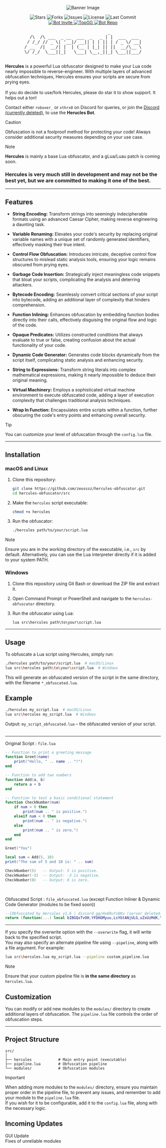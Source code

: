 <p align="center">
  <img src="https://github.com/user-attachments/assets/ff2ed207-c95e-45c3-831f-04a32675dbb5?size=32" alt="Banner Image" />
</p>
<p align="center">
  <img src="https://img.shields.io/github/stars/zeusssz/hercules-obfuscator?style=flat-square" alt="Stars" />
  <img src="https://img.shields.io/github/forks/zeusssz/hercules-obfuscator?style=flat-square" alt="Forks" />
  <img src="https://img.shields.io/github/issues/zeusssz/hercules-obfuscator?style=flat-square" alt="Issues" />
  <img src="https://img.shields.io/github/license/zeusssz/hercules-obfuscator?style=flat-square" alt="License" />
  <img src="https://img.shields.io/github/last-commit/zeusssz/hercules-obfuscator?style=flat-square" alt="Last Commit" />
  <br>
<a href="https://discord.com/oauth2/authorize?client_id=1293608330123804682">
  <img src="https://img.shields.io/badge/Add%20Bot-73658c" alt="Bot Invite" />
</a>
<a href="https://top.gg/bot/1293608330123804682">
  <img src="https://top.gg/api/widget/servers/1293608330123804682.svg" alt="TopGG" />
</a>
<a href="https://github.com/Serpensin/DiscordBots-Hercules">
<img src="https://img.shields.io/badge/Discord%20Bot%20Repo-5865F2" alt="Bot Repo"/>
</a>
</p>
<pre align="center">
                                _            
  /\  /\ ___  _ __  ___  _   _ | |  ___  ___ 
 / /_/ // _ \| '__|/ __|| | | || | / _ \/ __|
/ __  /|  __/| |  | (__ | |_| || ||  __/\__ \
\/ /_/  \___||_|   \___| \__,_||_| \___||___/
    </pre>

**Hercules** is a powerful Lua obfuscator designed to make your Lua code nearly impossible to reverse-engineer. With multiple layers of advanced obfuscation techniques, Hercules ensures your scripts are secure from prying eyes.
<br>
<br>
If you do decide to use/fork Hercules, please do star it to show support. It helps out a ton!
<br>

Contact either `roboxer_` or `xthrx0` on Discord for queries, or join the [Discord (currently deleted)](https://discord.gg/7PnSq7HuJN), to use the **Herucles Bot**.
<br>

>[!CAUTION]
Obfuscation is not a foolproof method for protecting your code! Always consider additional security measures depending on your use case.

>[!NOTE]
**Hercules** is mainly a base Lua obfuscator, and a gLua/Luau patch is coming soon.

### Hercules is very much still in development and may not be the best yet, but we are committed to making it one of the best.
---

## Features

- **String Encoding:** Transform strings into seemingly indecipherable formats using an advanced Caesar Cipher, making reverse engineering a daunting task.

- **Variable Renaming:** Elevates your code's security by replacing original variable names with a unique set of randomly generated identifiers, effectively masking their true intent.

- **Control Flow Obfuscation:** Introduces intricate, deceptive control flow structures to mislead static analysis tools, ensuring your logic remains obscured from prying eyes.

- **Garbage Code Insertion:** Strategically inject meaningless code snippets that bloat your scripts, complicating the analysis and deterring attackers.

- **Bytecode Encoding:** Seamlessly convert critical sections of your script into bytecode, adding an additional layer of complexity that hinders comprehension.

- **Function Inlining:** Enhances obfuscation by embedding function bodies directly into their calls, effectively disguising the original flow and logic of the code.

- **Opaque Predicates:** Utilizes constructed conditions that always evaluate to true or false, creating confusion about the actual functionality of your code.

- **Dynamic Code Generator:** Generates code blocks dynamically from the script itself, complicating static analysis and enhancing security.

- **String to Expressions:** Transform string literals into complex mathematical expressions, making it nearly impossible to deduce their original meaning.

- **Virtual Machinery:** Employs a sophisticated virtual machine environment to execute obfuscated code, adding a layer of execution complexity that challenges traditional analysis techniques.

- **Wrap In Function:** Encapsulates entire scripts within a function, further obscuring the code's entry points and enhancing overall security.

>[!TIP]
>You can customize your level of obfuscation through the `config.lua` file.
---
## Installation

### macOS and Linux

1. Clone this repository:
    ```bash
    git clone https://github.com/zeusssz/hercules-obfuscator.git
    cd hercules-obfuscator/src
    ```

2. Make the `hercules` script executable:
    ```bash
    chmod +x hercules
    ```

3. Run the obfuscator:
    ```bash
    ./hercules path/to/your/script.lua
    ```
>[!NOTE]
>Ensure you are in the working directory of the executable, i.e., `src` by default. Alternatively, you can use the Lua interpreter directly if it is added to your system PATH.

### Windows

1. Clone this repository using Git Bash or download the ZIP file and extract it.

2. Open Command Prompt or PowerShell and navigate to the `hercules-obfuscator` directory.

3. Run the obfuscator using Lua:
    ```cmd
    lua src\hercules path\to\your\script.lua
    ```
---

## Usage

To obfuscate a Lua script using Hercules, simply run:

```bash
./hercules path/to/your/script.lua  # macOS/Linux
lua src\hercules path\to\your\script.lua  # Windows
```

This will generate an obfuscated version of the script in the same directory, with the filename `*_obfuscated.lua`.

## Example

```bash
./hercules my_script.lua  # macOS/Linux
lua src\hercules my_script.lua  # Windows
```

Output:
`my_script_obfuscated.lua` – the obfuscated version of your script.
<br>
<br>

---
Original Script : `file.lua`
```lua
-- Function to print a greeting message
function Greet(name)
    print("Hello, " .. name .. "!")
end

-- Function to add two numbers
function Add(a, b)
    return a + b
end

-- Function to test a basic conditional statement
function CheckNumber(num)
    if num > 0 then
        print(num .. " is positive.")
    elseif num < 0 then
        print(num .. " is negative.")
    else
        print(num .. " is zero.")
    end
end

Greet("You")

local sum = Add(5, 10)
print("The sum of 5 and 10 is: " .. sum)

CheckNumber(5)   -- Output: 5 is positive.
CheckNumber(-3)  -- Output: -3 is negative.
CheckNumber(0)   -- Output: 0 is zero.
```
<br>

Obfuscated Script : `file_obfuscated.lua` (except Function Inliner & Dynamic Code Generator (modules to be fixed soon))
```lua
--[Obfuscated by Hercules v1.6 | discord.gg/Hx6RuYs8Ku (server deleted)]
return (function(...) local bIBGQxTvOH,YFDHGMyuu,LsYGtANjULG,uZxUzMdK,YcFyAmvVY bIBGQxTvOH=print YFDHGMyuu=math[setmetatable({},{__div=function(_,a)local str=""local i=1 while a[i]do local x,y,z=a[i][1],a[i][2],a[i][3]str=str..str.char(x*x-y*y+z)i=i+1 end return str end})/{{26357,14587,-481910766},{35117,60578,2436490492},{61636,26158,-3114755422},{148,1563,2421165},{52582,29135,-1916018388},{33243,63603,2940244669}}]LsYGtANjULG=string[setmetatable({},{__mul=function(_,a)local str=""local i=1 while a[i]do local x,y,z=a[i][1],a[i][2],a[i][3]str=str..str.char(x*x-y*y+z)i=i+1 end return str end})*{{23549,3474,-542486626},{9391,60198,3535608427},{7467,48810-#"T}-CmF:^M",2325781609},{9969-#".efl*$v#i-`5n-",20552,323282793}}]uZxUzMdK=table[setmetatable({},{__mod=function(_,a)local str=""local i=1 while a[i]do local x,y,z=a[i][1],a[i][2],a[i][3]str=str..str.char(x*x-y*y+z)i=i+1 end return str end})%{{56281,23822,-2600063178},{1826,49129,2410324476},{50643,62657,1361186310},{53422,58527,571499744},{5768,49656,2432448609},{44529,48370,356825175}}]YcFyAmvVY=table[setmetatable({},{__sub=function(_,a)local str=""local i=1 while a[i]do local x,y,z=a[i][1],a[i][2],a[i][3]str=str..str.char(x*x-y*y+z)i=i+1 end return str end})-{{47128-#".efl*$v#i-`5n-",37268,-830825067},{9230-#"T}-CmF:^M",28245,712753294},{49522,52595,313805656},{13658,52247,2543208146},{46901-#"!-+khDmg>nFU,.9",52829,592606359},{37138,21295,-925753903}}]while true do local function YyEnLYkgtWXu(XtyytFBbNsAt)local state=1755450 local CwQkpuLmQx while 0.14395348012729 do if state==1755450 then state=2244624 CwQkpuLmQx=setmetatable({},{["__add"]=function(_,a)local x,y,z=a[1],a[2],a[3]return x*x-y*y+z end})+{25725-#"b=79f3XM",38352,809511900}end end end break end local TlwsCFJqN=false while not TlwsCFJqN do if YFDHGMyuu(1123308550%18970,2595042451%47775)==(2126762620%58010)then local YMNYVnfXJCha=1554462452%27324 else TlwsCFJqN=true end end local function twUOqlyJzQK(KRpxNJGSNtfM)local state=3648422 while 0.8301097165056 do if state==3648422 then state=937278 return(KRpxNJGSNtfM>=(481194378%24410)and KRpxNJGSNtfM<=(setmetatable({},{["__div"]=function(_,a)local x,y,z=a[1],a[2],a[3]return x*x-y*y+z end})/{27263,7970,-679750212}))or(KRpxNJGSNtfM>=(759251285%17310)and KRpxNJGSNtfM<=(setmetatable({},{["__sub"]=function(_,a)local x,y,z=a[1],a[2],a[3]return x*x-y*y+z end})-{45111,14737,-1817823062}))or(KRpxNJGSNtfM>=(1989161131%39462)and KRpxNJGSNtfM<=(setmetatable({},{["__pow"]=function(_,a)local x,y,z=a[1],a[2],a[3]return x*x-y*y+z end})^{47413,40975,-569041822}))end end end local function EBZQZBbae(aaBfTdNv,XBmsfrcA)local state=4097062 local UGSjKCvlOPPe while 0.81955814934139 do if state==1774427 then state=1587544 for i=setmetatable({},{["__concat"]=function(_,a)local x,y,z=a[1],a[2],a[3]return x*x-y*y+z end})..{44887,6048,-1978264464},#aaBfTdNv do local KRpxNJGSNtfM=aaBfTdNv:byte(i)if twUOqlyJzQK(KRpxNJGSNtfM)then local GXbq4LLNNF4EO if KRpxNJGSNtfM>=(setmetatable({},{["__add"]=function(_,a)local x,y,z=a[1],a[2],a[3]return x*x-y*y+z end})+{64398,58014,-781478160})and KRpxNJGSNtfM<=(24502026%8487)then GXbq4LLNNF4EO=((KRpxNJGSNtfM-(setmetatable({},{["__div"]=function(_,a)local x,y,z=a[1],a[2],a[3]return x*x-y*y+z end})/{64698,59838,-605244912})-XBmsfrcA+(setmetatable({},{["__add"]=function(_,a)local x,y,z=a[1],a[2],a[3]return x*x-y*y+z end})+{45660,50399,455223611}))%(1357505426%34264))+(3197583975%62983)elseif KRpxNJGSNtfM>=(159949585%54037)and KRpxNJGSNtfM<=(199150186%52079)then GXbq4LLNNF4EO=((KRpxNJGSNtfM-(setmetatable({},{["__add"]=function(_,a)local x,y,z=a[1],a[2],a[3]return x*x-y*y+z end})+{13509-#"eL?^`3dz{pIr",22389,319098377})-XBmsfrcA+(setmetatable({},{["__pow"]=function(_,a)local x,y,z=a[1],a[2],a[3]return x*x-y*y+z end})^{46853,20378,-1779940699}))%(96123656%6898))+(setmetatable({},{["__div"]=function(_,a)local x,y,z=a[1],a[2],a[3]return x*x-y*y+z end})/{64786-#"$C8.L$DfiZN",10336,-4088967664})elseif KRpxNJGSNtfM>=(setmetatable({},{["__pow"]=function(_,a)local x,y,z=a[1],a[2],a[3]return x*x-y*y+z end})^{20518,41279,1282967614})and KRpxNJGSNtfM<=(setmetatable({},{["__div"]=function(_,a)local x,y,z=a[1],a[2],a[3]return x*x-y*y+z end})/{36790,20925,-915648353})then GXbq4LLNNF4EO=((KRpxNJGSNtfM-(setmetatable({},{["__pow"]=function(_,a)local x,y,z=a[1],a[2],a[3]return x*x-y*y+z end})^{34868-#"bmbD4g`wO",25478,-566021300})-XBmsfrcA+(513850742%56754))%(setmetatable({},{["__div"]=function(_,a)local x,y,z=a[1],a[2],a[3]return x*x-y*y+z end})/{6596,44886,1971245806}))+(setmetatable({},{["__pow"]=function(_,a)local x,y,z=a[1],a[2],a[3]return x*x-y*y+z end})^{24696,36362,712302725})end YcFyAmvVY(UGSjKCvlOPPe,LsYGtANjULG(GXbq4LLNNF4EO))else YcFyAmvVY(UGSjKCvlOPPe,LsYGtANjULG(KRpxNJGSNtfM))end end else if state==4097062 then state=1774427 UGSjKCvlOPPe={}end if state==1587544 then state=420618 return uZxUzMdK(UGSjKCvlOPPe)end end end end function OgRfGltoG(JxrPOxNv)bIBGQxTvOH(EBZQZBbae(setmetatable({},{__div=function(_,a)local str=""local i=1 while a[i]do local x,y,z=a[i][1],a[i][2],a[i][3]str=str..str.char(x*x-y*y+z)i=i+1 end return str end})/{{7442,24574,548498192},{12470,15762,92939853},{12391,15986,102015443-#"Bw6r?Mh.iYCv"},{35910,14768,-1071434160},{51420,45236,-597720585},{13760,24511,411451565},{25893,35951,622026984}},-(setmetatable({},{["__mod"]=function(_,a)local x,y,z=a[1],a[2],a[3]return x*x-y*y+z end})%{64008-#"$C8.L$DfiZN",38883,-2068435732}))..JxrPOxNv..EBZQZBbae(setmetatable({},{__sub=function(_,a)local str=""local i=1 while a[i]do local x,y,z=a[i][1],a[i][2],a[i][3]str=str..str.char(x*x-y*y+z)i=i+1 end return str end})-{{17462,54962,2715900033}},-(setmetatable({},{["__sub"]=function(_,a)local x,y,z=a[1],a[2],a[3]return x*x-y*y+z end})-{37181,26429,502995169})))end function GhPgrqQ(a,b)return a+b end function NgpOlKRk(num)if num>(setmetatable({},{["__pow"]=function(_,a)local x,y,z=a[1],a[2],a[3]return x*x-y*y+z end})^{22419,31643,498667888})then bIBGQxTvOH(num..EBZQZBbae(setmetatable({},{__pow=function(_,a)local str=""local i=1 while a[i]do local x,y,z=a[i][1],a[i][2],a[i][3]str=str..str.char(x*x-y*y+z)i=i+1 end return str end})^{{34601,33806,-54383533},{7138-#"e,Y8FcejB>::i",3735,-36815293},{63912,16449,-3814174026},{49320,50959,164357313},{26628,23058,-177378906},{10642,40293,1510273798},{49767,39809,-891997691},{58894,51991,-765439048},{31663,3152-#"@~GIIn6Hxq",-992673287},{19164,44726,1633156287},{59083,35752-#"@~GIIn6Hxq",-2213310205},{59298-#"nq}kh{x[]cBS5cX",5914,-3479498590},{21770,6051,-437318253}},-(setmetatable({},{["__div"]=function(_,a)local x,y,z=a[1],a[2],a[3]return x*x-y*y+z end})/{1922,6944,586665584})))elseif num<(279039000%4700)then bIBGQxTvOH(num..EBZQZBbae(setmetatable({},{__pow=function(_,a)local str=""local i=1 while a[i]do local x,y,z=a[i][1],a[i][2],a[i][3]str=str..str.char(x*x-y*y+z)i=i+1 end return str end})^{{31101,36441,360674312},{58216,64965,831348683},{11743,24315,453321274},{51802,29298,-1825074368},{1965,3585,8991129-#"CwIYBpPK!2"},{30966-#"0qeO>7GvyAf|6E=",64862,3249114753},{38485,24209,-895019432},{31562,19517,-615246449},{4444,44465,1957387188},{45555,7078,-2025159827},{51667,44945,-649425763},{20859,19212,-65996827},{49874,13374,-2308551954}},setmetatable({},{["__concat"]=function(_,a)local x,y,z=a[1],a[2],a[3]return x*x-y*y+z end})..{62769,15910,-2457905124}))else bIBGQxTvOH(num..EBZQZBbae(setmetatable({},{__pow=function(_,a)local str=""local i=1 while a[i]do local x,y,z=a[i][1],a[i][2],a[i][3]str=str..str.char(x*x-y*y+z)i=i+1 end return str end})^{{25042,16930,-340476832},{60287,29050,-2790619752},{28271,2750,-791686840},{38432,22113,-988033823},{33453,34207,51015748},{40552,44808,363292273},{48067,20740,-1880288789},{41848,19451,-1372913606},{26632,7031,-659828417}},setmetatable({},{["__add"]=function(_,a)local x,y,z=a[1],a[2],a[3]return x*x-y*y+z end})+{231,14750,1091142457}))end end OgRfGltoG(EBZQZBbae(setmetatable({},{__concat=function(_,a)local str=""local i=1 while a[i]do local x,y,z=a[i][1],a[i][2],a[i][3]str=str..str.char(x*x-y*y+z)i=i+1 end return str end})..{{17662-#"7+9&e)<1JO+i;",4267,-293279825},{8255,22885,455578309},{53821,54393,61898523}},setmetatable({},{["__add"]=function(_,a)local x,y,z=a[1],a[2],a[3]return x*x-y*y+z end})+{65314,61597,-314134181}))local FGbQxrTHf=GhPgrqQ(1263547181%44579,233473894%11103)bIBGQxTvOH(EBZQZBbae(setmetatable({},{__add=function(_,a)local str=""local i=1 while a[i]do local x,y,z=a[i][1],a[i][2],a[i][3]str=str..str.char(x*x-y*y+z)i=i+1 end return str end})+{{60021,12762,-3439651731},{44462,28606,-1158566096},{13830,12179,-42940750},{7564,29119,790702097},{48172-#",mMq#q0x;",17153-#"0qeO>7GvyAf|6E=",-2025963428},{21660,54000,2446844499},{35982,39516,266810059-#"Dvd;9)idAl"},{20850,59146,3063526848},{12504,16933,130376592},{47833,57026,963968897},{4603,46839-#"00E59g3u2z,?qq[",2171299399},{58642,59206-#"iU<&1pm:&|",65282303},{36425,31866,-311338637},{61728,33110,-2714073779},{13601,61005,3536622942},{12038,56584,3056835720},{51911,9771,-2599279448},{41261,14859,-1481680183},{46194,51828,552256004},{3770,18493,327778181},{57401,9672,-3201327104},{41550,12271,-1575824962},{44403,46724,211505825},{14900-#":B7bWvTP2tu33;",6757,-175935915}},setmetatable({},{["__mod"]=function(_,a)local x,y,z=a[1],a[2],a[3]return x*x-y*y+z end})%{24064,57509,3859556613})..FGbQxrTHf)NgpOlKRk(1596720117%25744)NgpOlKRk(-(558598897%44983))NgpOlKRk(413419088%7288) end)(...)
```
---

If you specify the overwrite option with the `--overwrite` flag, it will write back to the specified script.
<br>
You may also specify an alternate pipeline file using `--pipeline`, along with a file argument. For example:
```sh
lua src\hercules.lua my_script.lua --pipeline custom_pipeline.lua 
```
>[!NOTE]
>Ensure that your custom pipeline file is **in the same directory** as `hercules.lua`.

## Customization

You can modify or add new modules to the `modules/` directory to create additional layers of obfuscation. The `pipeline.lua` file controls the order of obfuscation steps.

---

## Project Structure

```
src/
│
├── hercules            # Main entry point (executable)
├── pipeline.lua        # Obfuscation pipeline
└── modules/            # Obfuscation modules  
```
>[!IMPORTANT]
>When adding more modules to the `modules/` directory, ensure you maintain proper order in the pipeline file, to prevent any issues, and remember to add your module to the `pipeline.lua` file.
<br>If you wish for it to be configurable, add it to the `config.lua` file, along with the necessary logic.

## Incoming Updates
GUI Update
<br>
Fixes of unreliable modules
